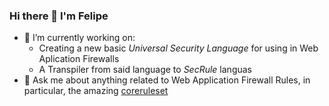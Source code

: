 ### Hi there 👋 I'm Felipe

- 🔭 I’m currently working on:
  - Creating a new basic _Universal Security Language_ for using in Web Aplication Firewalls
  - A Transpiler from said language to _SecRule_ languas
- 💬 Ask me about anything related to Web Application Firewall Rules, in particular, the amazing [coreruleset](https://coreruleset.org)

<!--
**fzipi/fzipi** is a ✨ _special_ ✨ repository because its `README.md` (this file) appears on your GitHub profile.


- 🔭 I’m currently working on ...
- 🌱 I’m currently learning ...
- 👯 I’m looking to collaborate on ...
- 🤔 I’m looking for help with ...
- 💬 Ask me about ...
- 📫 How to reach me: ...
- 😄 Pronouns: ...
- ⚡ Fun fact: ...
![](https://github-readme-stats.vercel.app/api?username=fzipi&show_icons=true&hide_border=true)
-->


